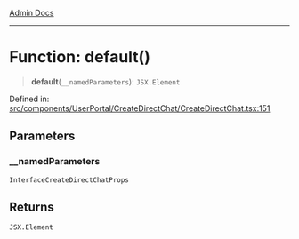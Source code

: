 [Admin Docs](/)

***

# Function: default()

> **default**(`__namedParameters`): `JSX.Element`

Defined in: [src/components/UserPortal/CreateDirectChat/CreateDirectChat.tsx:151](https://github.com/PalisadoesFoundation/talawa-admin/blob/main/src/components/UserPortal/CreateDirectChat/CreateDirectChat.tsx#L151)

## Parameters

### \_\_namedParameters

`InterfaceCreateDirectChatProps`

## Returns

`JSX.Element`
